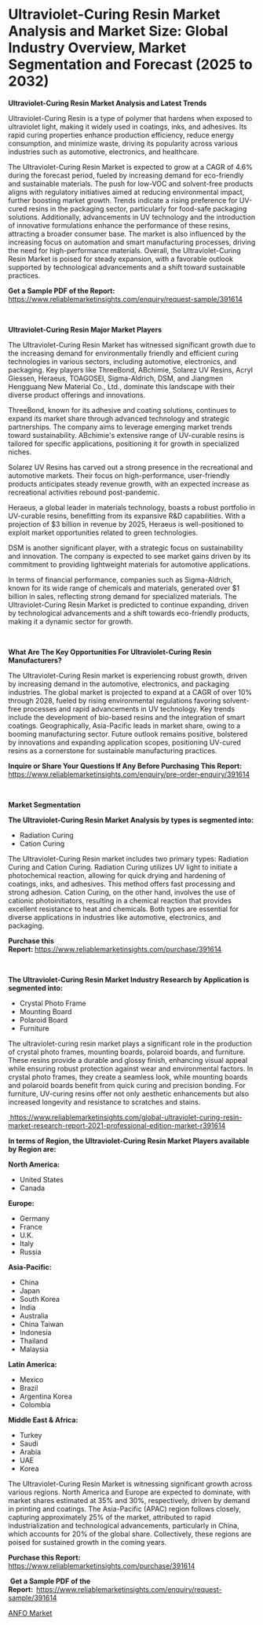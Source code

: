 <p><h1>Ultraviolet-Curing Resin Market Analysis and Market Size: Global Industry Overview, Market Segmentation and Forecast (2025 to 2032)</h1></p><p><strong>Ultraviolet-Curing Resin Market Analysis and Latest Trends</strong></p>
<p><p>Ultraviolet-Curing Resin is a type of polymer that hardens when exposed to ultraviolet light, making it widely used in coatings, inks, and adhesives. Its rapid curing properties enhance production efficiency, reduce energy consumption, and minimize waste, driving its popularity across various industries such as automotive, electronics, and healthcare. </p><p>The Ultraviolet-Curing Resin Market is expected to grow at a CAGR of 4.6% during the forecast period, fueled by increasing demand for eco-friendly and sustainable materials. The push for low-VOC and solvent-free products aligns with regulatory initiatives aimed at reducing environmental impact, further boosting market growth. Trends indicate a rising preference for UV-cured resins in the packaging sector, particularly for food-safe packaging solutions. Additionally, advancements in UV technology and the introduction of innovative formulations enhance the performance of these resins, attracting a broader consumer base. The market is also influenced by the increasing focus on automation and smart manufacturing processes, driving the need for high-performance materials. Overall, the Ultraviolet-Curing Resin Market is poised for steady expansion, with a favorable outlook supported by technological advancements and a shift toward sustainable practices.</p></p>
<p><strong>Get a Sample PDF of the Report:&nbsp;</strong> <a href="https://www.reliablemarketinsights.com/enquiry/request-sample/391614?utm_campaign=1512&utm_medium=2&utm_source=Github&utm_content=ia&utm_term=16012025&utm_id=ultraviolet-curing-resin">https://www.reliablemarketinsights.com/enquiry/request-sample/391614</a></p>
<p>&nbsp;</p>
<p><strong>Ultraviolet-Curing Resin Major Market Players</strong></p>
<p><p>The Ultraviolet-Curing Resin Market has witnessed significant growth due to the increasing demand for environmentally friendly and efficient curing technologies in various sectors, including automotive, electronics, and packaging. Key players like ThreeBond, ABchimie, Solarez UV Resins, Acryl Giessen, Heraeus, TOAGOSEI, Sigma-Aldrich, DSM, and Jiangmen Hengguang New Material Co., Ltd., dominate this landscape with their diverse product offerings and innovations.</p><p>ThreeBond, known for its adhesive and coating solutions, continues to expand its market share through advanced technology and strategic partnerships. The company aims to leverage emerging market trends toward sustainability. ABchimie's extensive range of UV-curable resins is tailored for specific applications, positioning it for growth in specialized niches.</p><p>Solarez UV Resins has carved out a strong presence in the recreational and automotive markets. Their focus on high-performance, user-friendly products anticipates steady revenue growth, with an expected increase as recreational activities rebound post-pandemic. </p><p>Heraeus, a global leader in materials technology, boasts a robust portfolio in UV-curable resins, benefitting from its expansive R&D capabilities. With a projection of $3 billion in revenue by 2025, Heraeus is well-positioned to exploit market opportunities related to green technologies.</p><p>DSM is another significant player, with a strategic focus on sustainability and innovation. The company is expected to see market gains driven by its commitment to providing lightweight materials for automotive applications.</p><p>In terms of financial performance, companies such as Sigma-Aldrich, known for its wide range of chemicals and materials, generated over $1 billion in sales, reflecting strong demand for specialized materials. The Ultraviolet-Curing Resin Market is predicted to continue expanding, driven by technological advancements and a shift towards eco-friendly products, making it a dynamic sector for growth.</p></p>
<p>&nbsp;</p>
<p><strong>What Are The Key Opportunities For Ultraviolet-Curing Resin Manufacturers?</strong></p>
<p><p>The Ultraviolet-Curing Resin market is experiencing robust growth, driven by increasing demand in the automotive, electronics, and packaging industries. The global market is projected to expand at a CAGR of over 10% through 2028, fueled by rising environmental regulations favoring solvent-free processes and rapid advancements in UV technology. Key trends include the development of bio-based resins and the integration of smart coatings. Geographically, Asia-Pacific leads in market share, owing to a booming manufacturing sector. Future outlook remains positive, bolstered by innovations and expanding application scopes, positioning UV-cured resins as a cornerstone for sustainable manufacturing practices.</p></p>
<p><strong>Inquire or Share Your Questions If Any Before Purchasing This Report:</strong> <a href="https://www.reliablemarketinsights.com/enquiry/pre-order-enquiry/391614?utm_campaign=1512&utm_medium=2&utm_source=Github&utm_content=ia&utm_term=16012025&utm_id=ultraviolet-curing-resin">https://www.reliablemarketinsights.com/enquiry/pre-order-enquiry/391614</a></p>
<p>&nbsp;</p>
<p><strong>Market Segmentation</strong></p>
<p><strong>The Ultraviolet-Curing Resin Market Analysis by types is segmented into:</strong></p>
<p><ul><li>Radiation Curing</li><li>Cation Curing</li></ul></p>
<p><p>The Ultraviolet-Curing Resin market includes two primary types: Radiation Curing and Cation Curing. Radiation Curing utilizes UV light to initiate a photochemical reaction, allowing for quick drying and hardening of coatings, inks, and adhesives. This method offers fast processing and strong adhesion. Cation Curing, on the other hand, involves the use of cationic photoinitiators, resulting in a chemical reaction that provides excellent resistance to heat and chemicals. Both types are essential for diverse applications in industries like automotive, electronics, and packaging.</p></p>
<p><strong>Purchase this Report:&nbsp;</strong><a href="https://www.reliablemarketinsights.com/purchase/391614?utm_campaign=1512&utm_medium=2&utm_source=Github&utm_content=ia&utm_term=16012025&utm_id=ultraviolet-curing-resin">https://www.reliablemarketinsights.com/purchase/391614</a></p>
<p>&nbsp;</p>
<p><strong>The Ultraviolet-Curing Resin Market Industry Research by Application is segmented into:</strong></p>
<p><ul><li>Crystal Photo Frame</li><li>Mounting Board</li><li>Polaroid Board</li><li>Furniture</li></ul></p>
<p><p>The ultraviolet-curing resin market plays a significant role in the production of crystal photo frames, mounting boards, polaroid boards, and furniture. These resins provide a durable and glossy finish, enhancing visual appeal while ensuring robust protection against wear and environmental factors. In crystal photo frames, they create a seamless look, while mounting boards and polaroid boards benefit from quick curing and precision bonding. For furniture, UV-curing resins offer not only aesthetic enhancements but also increased longevity and resistance to scratches and stains.</p></p>
<p><a href="https://www.reliablemarketinsights.com/global-ultraviolet-curing-resin-market-research-report-2021-professional-edition-market-r391614?utm_campaign=1512&utm_medium=2&utm_source=Github&utm_content=ia&utm_term=16012025&utm_id=ultraviolet-curing-resin">&nbsp;https://www.reliablemarketinsights.com/global-ultraviolet-curing-resin-market-research-report-2021-professional-edition-market-r391614</a></p>
<p><strong>In terms of Region, the Ultraviolet-Curing Resin Market Players available by Region are:</strong></p>
<p>
    <p> <strong> North America: </strong>
        <ul>
            <li>United States</li>
            <li>Canada</li>
        </ul>
        </p> 
    <p> <strong> Europe: </strong>
        <ul>
            <li>Germany</li>
            <li>France</li>
            <li>U.K.</li>
            <li>Italy</li>
            <li>Russia</li>
        </ul>
        </p> 
    <p> <strong> Asia-Pacific: </strong>
        <ul>
            <li>China</li>
            <li>Japan</li>
            <li>South Korea</li>
            <li>India</li>
            <li>Australia</li>
            <li>China Taiwan</li>
            <li>Indonesia</li>
            <li>Thailand</li>
            <li>Malaysia</li>
        </ul>
        </p> 
    <p> <strong> Latin America: </strong>
        <ul>
            <li>Mexico</li>
            <li>Brazil</li>
            <li>Argentina Korea</li>
            <li>Colombia</li>
        </ul>
        </p> 
    <p> <strong> Middle East & Africa: </strong>
        <ul>
            <li>Turkey</li>
            <li>Saudi</li>
            <li>Arabia</li>
            <li>UAE</li>
            <li>Korea</li>
        </ul>
    </p>
    </p>
<p><p>The Ultraviolet-Curing Resin Market is witnessing significant growth across various regions. North America and Europe are expected to dominate, with market shares estimated at 35% and 30%, respectively, driven by demand in printing and coatings. The Asia-Pacific (APAC) region follows closely, capturing approximately 25% of the market, attributed to rapid industrialization and technological advancements, particularly in China, which accounts for 20% of the global share. Collectively, these regions are poised for sustained growth in the coming years.</p></p>
<p><strong>Purchase this Report: </strong><a href="https://www.reliablemarketinsights.com/purchase/391614?utm_campaign=1512&utm_medium=2&utm_source=Github&utm_content=ia&utm_term=16012025&utm_id=ultraviolet-curing-resin">https://www.reliablemarketinsights.com/purchase/391614</a></p>
<p>&nbsp;<strong>Get a Sample PDF of the Report:&nbsp;&nbsp;</strong><a href="https://www.reliablemarketinsights.com/enquiry/request-sample/391614?utm_campaign=1512&utm_medium=2&utm_source=Github&utm_content=ia&utm_term=16012025&utm_id=ultraviolet-curing-resin">https://www.reliablemarketinsights.com/enquiry/request-sample/391614</a></p>
<p><strong></strong></p>
<p><p><a href="https://github.com/willjis/Market-Research-Report-List-1/blob/main/anfo-market.md?utm_campaign=1512&utm_medium=2&utm_source=Github&utm_content=ia&utm_term=16012025&utm_id=ultraviolet-curing-resin">ANFO Market</a></p></p>